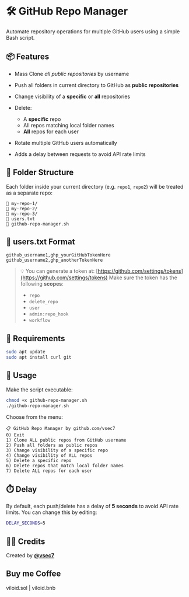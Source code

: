 # 🛠️ GitHub Repo Manager

Automate repository operations for multiple GitHub users using a simple Bash script.

## 📦 Features

* Mass Clone *all public repositories* by username
* Push all folders in current directory to GitHub as **public repositories**
* Change visibility of a **specific** or **all** repositories
* Delete:

  * A **specific** repo
  * All repos matching local folder names
  * **All** repos for each user
* Rotate multiple GitHub users automatically
* Adds a delay between requests to avoid API rate limits

## 📂 Folder Structure

Each folder inside your current directory (e.g. `repo1`, `repo2`) will be treated as a separate repo:

```
📁 my-repo-1/
📁 my-repo-2/
📁 my-repo-3/
📄 users.txt
📄 github-repo-manager.sh
```

## 📝 users.txt Format

```
github_username1,ghp_yourGitHubTokenHere
github_username2,ghp_anotherTokenHere
```

> 💡 You can generate a token at: [https://github.com/settings/tokens](https://github.com/settings/tokens)
> Make sure the token has the following **scopes**:
>
> * `repo`
> * `delete_repo`
> * `user`
> * `admin:repo_hook`
> * `workflow`

## 🧲 Requirements

```bash
sudo apt update
sudo apt install curl git
```

## 🚀 Usage

Make the script executable:

```bash
chmod +x github-repo-manager.sh
./github-repo-manager.sh
```

Choose from the menu:

```
📋 GitHub Repo Manager by github.com/vsec7
0) Exit
1) Clone ALL public repos from GitHub username
2) Push all folders as public repos
3) Change visibility of a specific repo
4) Change visibility of ALL repos
5) Delete a specific repo
6) Delete repos that match local folder names
7) Delete ALL repos for each user
```

## ⏱️ Delay

By default, each push/delete has a delay of **5 seconds** to avoid API rate limits. You can change this by editing:

```bash
DELAY_SECONDS=5
```


## 🧑‍💻 Credits

Created by **[@vsec7](https://github.com/vsec7)**

## Buy me Coffee

viloid.sol | viloid.bnb
